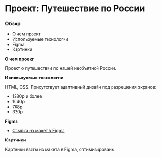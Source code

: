# Проект: Путешествие по России

### Обзор
* О чем проект
* Используемые технологии
* Figma
* Картинки

**О чем проект**

Проект о путешествии по нашей необъятной России.

**Используемые технологии**

 HTML, CSS. Присутствует адаптивный дизайн под разрешения экранов: 
 * 1280p и более 
 * 1040p
 * 768p
 * 320p

**Figma**

* [Ссылка на макет в Figma](https://www.figma.com/file/5S2WSbEFL6awjVWJ0NWL8Q/Sprint-3_-Russia-_-desktop-mobile?node-id=28503%3A0)

**Картинки**

Картинки взяты из макета в Figma, оптимизированы.
